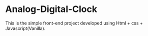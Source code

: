 # Analog-Digital-Clock

This is the simple front-end project developed using Html + css + Javascript(Vanilla).